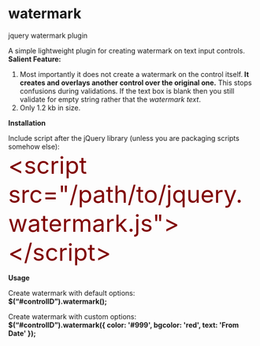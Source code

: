 watermark
=========
jquery watermark plugin

A simple lightweight plugin for creating watermark on text input controls.
<br/><b>Salient Feature:</b><br/>

1.	Most importantly it does not create a watermark on the control itself.<b> It creates and overlays another control over the original one.</b> This stops confusions during validations. If the text box is blank then you still validate for empty string rather that the <i>watermark text</i>.
2.	Only 1.2 kb in size.

<b>Installation</b>

Include script after the jQuery library (unless you are packaging scripts somehow else):<br/>
<font size='9pt' style='color:maroon'> &lt;script src="/path/to/jquery.watermark.js"&gt;&lt;/script&gt;</font>

<b>Usage</b>

Create watermark with default options:<br/>
<b>$(“#controlID”).watermark();</b>

Create watermark with custom options:<br/>
<b>$(“#controlID”).watermark({ color: '#999', bgcolor: 'red', text: 'From Date' });</b>
